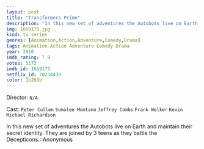 ```yaml
---
layout: post
title: "Transformers Prime"
description: "In this new set of adventures the Autobots live on Earth and maintain their secret identity. They are joined by 3 teens as they battle the Decepticons.::Anonymous.."
img: 1659175.jpg
kind: tv series
genres: [Animation,Action,Adventure,Comedy,Drama]
tags: Animation Action Adventure Comedy Drama 
year: 2010
imdb_rating: 7.9
votes: 5173
imdb_id: 1659175
netflix_id: 70234439
color: 1b263b
---
```

Director: `N/A`  

Cast: `Peter Cullen` `Sumalee Montano` `Jeffrey Combs` `Frank Welker` `Kevin Michael Richardson` 

In this new set of adventures the Autobots live on Earth and maintain their secret identity. They are joined by 3 teens as they battle the Decepticons.::Anonymous